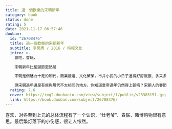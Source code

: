 ```yaml
---
title: 過一個歡樂的宋朝新年
category: book
status: done
rating: 5
date: 2021-11-17 06:57:46
douban:
  id: "26708476"
  title: 過一個歡樂的宋朝新年
  subtitle: 李開周 / 2016 / 時報文化
  intro: >-
    會吃，會玩，

    宋朝新年比聖誕節更熱鬧

    宋朝是個魅力十足的朝代，商業發達、文化繁榮，市井小民的小日子過得舒舒服服、多采多姿。距離我們七、八百年，但現今的新年習俗幾乎都能從宋朝找到源頭，像是祭灶、擺春飯、壓歲錢、除夕守歲、元旦燒香、貼春聯、放鞭炮、初二回娘家、十五元宵等，都能和宋朝遙相呼應。

    但宋朝過年還是有些與現代不太相同的地方，你知道皇帝過年仍然得上朝嗎？宋朝人的春節假期比現代人短？宋朝的冬至和臺灣的尾牙有何異同？送灶神的習俗有何特殊之處？宋朝人採買哪些年貨？春聯怎麼貼？壓歲錢怎麼發？怎樣祭祖、拜年？年夜飯餐桌上有哪些菜色？且聽作者娓娓道來，看看會吃、會玩的宋朝人怎樣把新年過得豐富又熱鬧，書末並附宋朝新年小辭典和新年習俗。閱讀本書，有如身歷其境般趣味盎然，彷彿與宋朝人一起度過既熱鬧又舒心的新年。
  rating: 7.6
  cover: https://img2.doubanio.com/view/subject/l/public/s28383151.jpg
  link: https://book.douban.com/subject/26708476/
---
```


喜欢，对冬至到上元的总体流程有了一个认识，“灶老爷”、春联、赌博购物很有意思。最后繁灯落下的小伤感，很让人怅然。